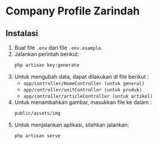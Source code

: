 # **Company Profile Zarindah**

## **Instalasi**

1. Buat file `.env` dari file `.env.example`.
2. Jalankan perintah berikut:
   ```bash
   php artisan key:generate
3. Untuk mengubah data, dapat dilakukan di file berikut :
   * `app/controller/HomeController (untuk general)`
   * `app/controller/unitController (untuk produk)`
   * `app/controller/articleController (untuk artikel)`
4. Untuk menambahkan gambar, masukkan file ke dalam :
   ```bash
   public/assets/img
5. Untuk menjalankan aplikasi, silahkan jalankan:
   ```bash
   php artisan serve

